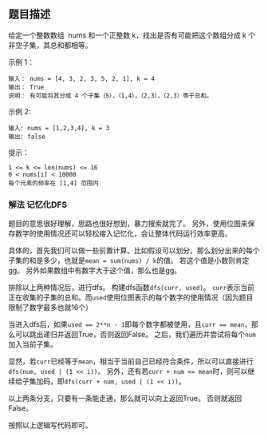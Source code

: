 ## 题目描述
给定一个整数数组  nums 和一个正整数 k，找出是否有可能把这个数组分成 k 个非空子集，其总和都相等。

示例 1：
```
输入： nums = [4, 3, 2, 3, 5, 2, 1], k = 4
输出： True
说明： 有可能将其分成 4 个子集（5），（1,4），（2,3），（2,3）等于总和。
```
示例 2:
```
输入: nums = [1,2,3,4], k = 3
输出: false
```

提示：
```
1 <= k <= len(nums) <= 16
0 < nums[i] < 10000
每个元素的频率在 [1,4] 范围内
```

### 解法 记忆化DFS
题目的意思很好理解，思路也很好想到，暴力搜索就完了。
另外，使用位图来保存数字的使用情况还可以轻松接入记忆化，会让整体代码运行效率更高。

具体的，首先我们可以做一些前置计算。比如假设可以划分，那么划分出来的每个子集的和是多少，也就是`mean = sum(nums) / k`的值。
若这个值是小数则肯定gg。
另外如果数组中有数字大于这个值，那么也是gg。

排除以上两种情况后，进行dfs。
构建dfs函数`dfs(curr, used)`。
`curr`表示当前正在收集的子集的总和。而`used`使用位图表示的每个数字的使用情况（因为题目限制了数字最多也就16个）

当进入dfs后，如果`used == 2**n - 1`即每个数字都被使用，且`curr == mean`，那么可以跳出递归并返回True，否则返回False。
之后，我们遍历并尝试将每个`num`加入当前子集。

显然，若`curr`已经等于`mean`，相当于当前自己已经符合条件，所以可以直接进行`dfs(num, used | (1 << i))`。
另外，还有若`curr + num <= mean`时，则可以继续给子集加码，即`dfs(curr + num, used | (1 << i))`。

以上两条分支，只要有一条能走通，那么就可以向上返回True。
否则就返回False。

按照以上逻辑写代码即可。
